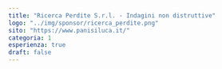 ```yaml
---
title: "Ricerca Perdite S.r.l. - Indagini non distruttive"
logo: "../img/sponsor/ricerca_perdite.png"
sito: "https://www.panisiluca.it/"
categoria: 1
esperienza: true
draft: false
---
```


  
